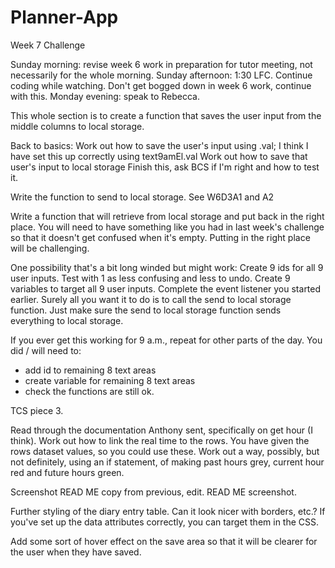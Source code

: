 # Planner-App
Week 7 Challenge

Sunday morning: revise week 6 work in preparation for tutor meeting, not necessarily for the whole morning.
Sunday afternoon: 1:30 LFC. Continue coding while watching.
Don't get bogged down in week 6 work, continue with this.
Monday evening: speak to Rebecca.

This whole section is to create a function that saves the user input from the middle columns to local storage.

Back to basics:
Work out how to save the user's input using .val; I think I have set this up correctly using text9amEl.val
Work out how to save that user's input to local storage
Finish this, ask BCS if I'm right and how to test it.

Write the function to send to local storage. See W6D3A1 and A2

Write a function that will retrieve from local storage and put back in the right place. You will need to have something like you had in last week's challenge so that it doesn't get confused when it's empty. Putting in the right place will be challenging.

One possibility that's a bit long winded but might work:
Create 9 ids for all 9 user inputs. Test with 1 as less confusing and less to undo.
Create 9 variables to target all 9 user inputs.
Complete the event listener you started earlier. Surely all you want it to do is to call the send to local storage function. Just make sure the send to local storage function sends everything to local storage.

If you ever get this working for 9 a.m., repeat for other parts of the day. You did / will need to:
- add id to remaining 8 text areas
- create variable for remaining 8 text areas
- check the functions are still ok.

TCS piece 3.

Read through the documentation Anthony sent, specifically on get hour (I think).
Work out how to link the real time to the rows. You have given the rows dataset values, so you could use these.
Work out a way, possibly, but not definitely, using an if statement, of making past hours grey, current hour red and future hours green.

Screenshot
READ ME copy from previous, edit.
READ ME screenshot.

Further styling of the diary entry table. Can it look nicer with borders, etc.?
If you've set up the data attributes correctly, you can target them in the CSS.

Add some sort of hover effect on the save area so that it will be clearer for the user when they have saved.